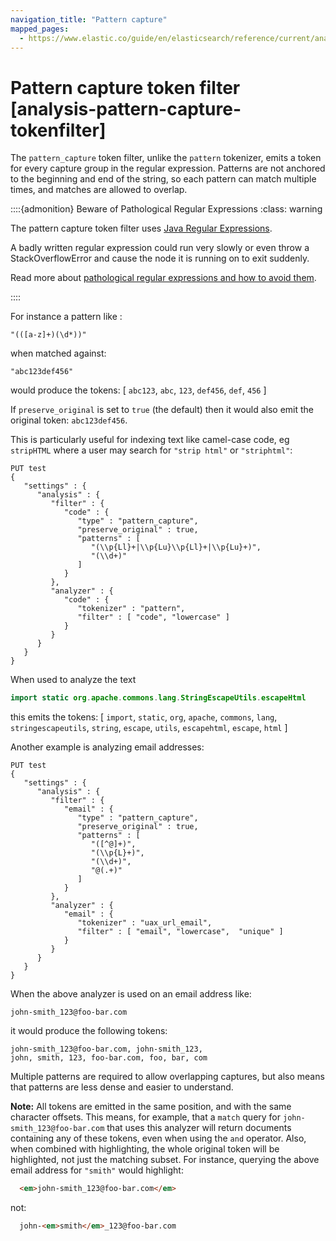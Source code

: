 ```yaml
---
navigation_title: "Pattern capture"
mapped_pages:
  - https://www.elastic.co/guide/en/elasticsearch/reference/current/analysis-pattern-capture-tokenfilter.html
---
```


# Pattern capture token filter [analysis-pattern-capture-tokenfilter]


The `pattern_capture` token filter, unlike the `pattern` tokenizer, emits a token for every capture group in the regular expression. Patterns are not anchored to the beginning and end of the string, so each pattern can match multiple times, and matches are allowed to overlap.

::::{admonition} Beware of Pathological Regular Expressions
:class: warning

The pattern capture token filter uses [Java Regular Expressions](https://docs.oracle.com/javase/8/docs/api/java/util/regex/Pattern.md).

A badly written regular expression could run very slowly or even throw a StackOverflowError and cause the node it is running on to exit suddenly.

Read more about [pathological regular expressions and how to avoid them](https://www.regular-expressions.info/catastrophic.html).

::::


For instance a pattern like :

```text
"(([a-z]+)(\d*))"
```

when matched against:

```text
"abc123def456"
```

would produce the tokens: [ `abc123`, `abc`, `123`, `def456`, `def`, `456` ]

If `preserve_original` is set to `true` (the default) then it would also emit the original token: `abc123def456`.

This is particularly useful for indexing text like camel-case code, eg `stripHTML` where a user may search for `"strip html"` or `"striphtml"`:

```console
PUT test
{
   "settings" : {
      "analysis" : {
         "filter" : {
            "code" : {
               "type" : "pattern_capture",
               "preserve_original" : true,
               "patterns" : [
                  "(\\p{Ll}+|\\p{Lu}\\p{Ll}+|\\p{Lu}+)",
                  "(\\d+)"
               ]
            }
         },
         "analyzer" : {
            "code" : {
               "tokenizer" : "pattern",
               "filter" : [ "code", "lowercase" ]
            }
         }
      }
   }
}
```

When used to analyze the text

```java
import static org.apache.commons.lang.StringEscapeUtils.escapeHtml
```

this emits the tokens: [ `import`, `static`, `org`, `apache`, `commons`, `lang`, `stringescapeutils`, `string`, `escape`, `utils`, `escapehtml`, `escape`, `html` ]

Another example is analyzing email addresses:

```console
PUT test
{
   "settings" : {
      "analysis" : {
         "filter" : {
            "email" : {
               "type" : "pattern_capture",
               "preserve_original" : true,
               "patterns" : [
                  "([^@]+)",
                  "(\\p{L}+)",
                  "(\\d+)",
                  "@(.+)"
               ]
            }
         },
         "analyzer" : {
            "email" : {
               "tokenizer" : "uax_url_email",
               "filter" : [ "email", "lowercase",  "unique" ]
            }
         }
      }
   }
}
```

When the above analyzer is used on an email address like:

```text
john-smith_123@foo-bar.com
```

it would produce the following tokens:

```
john-smith_123@foo-bar.com, john-smith_123,
john, smith, 123, foo-bar.com, foo, bar, com
```
Multiple patterns are required to allow overlapping captures, but also means that patterns are less dense and easier to understand.

**Note:** All tokens are emitted in the same position, and with the same character offsets. This means, for example, that a `match` query for `john-smith_123@foo-bar.com` that uses this analyzer will return documents containing any of these tokens, even when using the `and` operator. Also, when combined with highlighting, the whole original token will be highlighted, not just the matching subset. For instance, querying the above email address for `"smith"` would highlight:

```html
  <em>john-smith_123@foo-bar.com</em>
```

not:

```html
  john-<em>smith</em>_123@foo-bar.com
```

